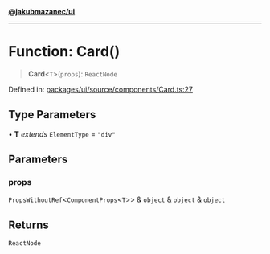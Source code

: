 [**@jakubmazanec/ui**](../README.md)

---

# Function: Card()

> **Card**\<`T`\>(`props`): `ReactNode`

Defined in:
[packages/ui/source/components/Card.ts:27](https://github.com/jakubmazanec/tools/blob/90a5050fae768000bb00b2044438762c3c8c0f98/packages/ui/source/components/Card.ts#L27)

## Type Parameters

• **T** _extends_ `ElementType` = `"div"`

## Parameters

### props

`PropsWithoutRef`\<`ComponentProps`\<`T`\>\> & `object` & `object` & `object`

## Returns

`ReactNode`

